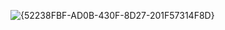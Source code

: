![{52238FBF-AD0B-430F-8D27-201F57314F8D}](https://github.com/user-attachments/assets/14e17cef-fee2-40e8-b7b4-a10b267c4c62)
